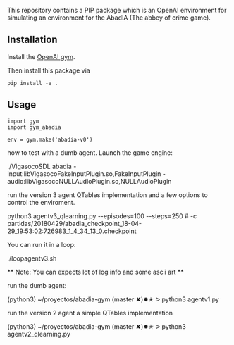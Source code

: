 This repository contains a PIP package which is an OpenAI environment for
simulating an environment for the AbadIA (The abbey of crime game).


## Installation

Install the [OpenAI gym](https://gym.openai.com/docs/).

Then install this package via

```
pip install -e .
```

## Usage

```
import gym
import gym_abadia

env = gym.make('abadia-v0')
```

how to test with a dumb agent. 
Launch the game engine: 

./VigasocoSDL abadia -input:libVigasocoFakeInputPlugin.so,FakeInputPlugin  -audio:libVigasocoNULLAudioPlugin.so,NULLAudioPlugin


run the version 3 agent QTables implementation and a few options to control the enviroment.

python3 agentv3_qlearning.py --episodes=100 --steps=250 # -c partidas/20180429/abadia_checkpoint_18-04-29_19:53:02:726983_1_4_34_13_0.checkpoint

You can run it in a loop: 

./loopagentv3.sh

** Note: You can expects lot of log info and some ascii art **

run the dumb agent: 

(python3) ~/proyectos/abadia-gym (master ✘)✹✭ ᐅ python3 agentv1.py

run the version 2 agent a simple QTables implementation

(python3) ~/proyectos/abadia-gym (master ✘)✹✭ ᐅ python3 agentv2_qlearning.py


